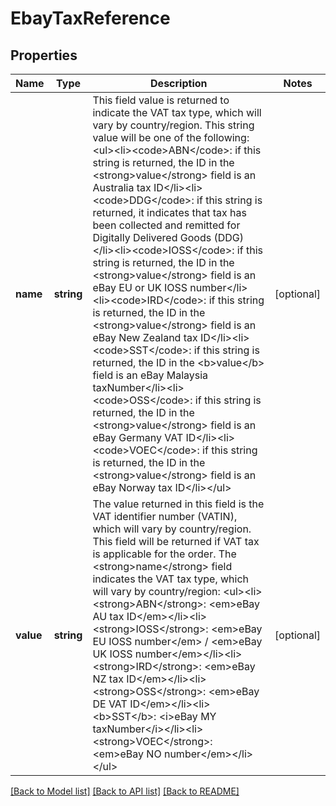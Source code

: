 # EbayTaxReference

## Properties
Name | Type | Description | Notes
------------ | ------------- | ------------- | -------------
**name** | **string** | This field value is returned to indicate the VAT tax type, which will vary by country/region. This string value will be one of the following:&lt;ul&gt;&lt;li&gt;&lt;code&gt;ABN&lt;/code&gt;: if this string is returned, the ID in the &lt;strong&gt;value&lt;/strong&gt; field is an Australia tax ID&lt;/li&gt;&lt;li&gt;&lt;code&gt;DDG&lt;/code&gt;: if this string is returned, it indicates that tax has been collected and remitted for Digitally Delivered Goods (DDG)&lt;/li&gt;&lt;li&gt;&lt;code&gt;IOSS&lt;/code&gt;: if this string is returned, the ID in the &lt;strong&gt;value&lt;/strong&gt; field is an eBay EU or UK IOSS number&lt;/li&gt;&lt;li&gt;&lt;code&gt;IRD&lt;/code&gt;: if this string is returned, the ID in the &lt;strong&gt;value&lt;/strong&gt; field is an eBay New Zealand tax ID&lt;/li&gt;&lt;li&gt;&lt;code&gt;SST&lt;/code&gt;: if this string is returned, the ID in the &lt;b&gt;value&lt;/b&gt; field is an eBay Malaysia taxNumber&lt;/li&gt;&lt;li&gt;&lt;code&gt;OSS&lt;/code&gt;: if this string is returned, the ID in the &lt;strong&gt;value&lt;/strong&gt; field is an  eBay Germany VAT ID&lt;/li&gt;&lt;li&gt;&lt;code&gt;VOEC&lt;/code&gt;: if this string is returned, the ID in the &lt;strong&gt;value&lt;/strong&gt; field is an eBay Norway tax ID&lt;/li&gt;&lt;/ul&gt; | [optional] 
**value** | **string** | The value returned in this field is the VAT identifier number (VATIN), which will vary by country/region. This field will be returned if VAT tax is applicable for the order. The &lt;strong&gt;name&lt;/strong&gt; field indicates the VAT tax type, which will vary by country/region: &lt;ul&gt;&lt;li&gt;&lt;strong&gt;ABN&lt;/strong&gt;: &lt;em&gt;eBay AU tax ID&lt;/em&gt;&lt;/li&gt;&lt;li&gt;&lt;strong&gt;IOSS&lt;/strong&gt;: &lt;em&gt;eBay EU IOSS number&lt;/em&gt; / &lt;em&gt;eBay UK IOSS number&lt;/em&gt;&lt;/li&gt;&lt;li&gt;&lt;strong&gt;IRD&lt;/strong&gt;: &lt;em&gt;eBay NZ tax ID&lt;/em&gt;&lt;/li&gt;&lt;li&gt;&lt;strong&gt;OSS&lt;/strong&gt;: &lt;em&gt;eBay DE VAT ID&lt;/em&gt;&lt;/li&gt;&lt;li&gt;&lt;b&gt;SST&lt;/b&gt;: &lt;i&gt;eBay MY taxNumber&lt;/i&gt;&lt;/li&gt;&lt;li&gt;&lt;strong&gt;VOEC&lt;/strong&gt;: &lt;em&gt;eBay NO number&lt;/em&gt;&lt;/li&gt;&lt;/ul&gt; | [optional] 

[[Back to Model list]](../../README.md#documentation-for-models) [[Back to API list]](../../README.md#documentation-for-api-endpoints) [[Back to README]](../../README.md)

